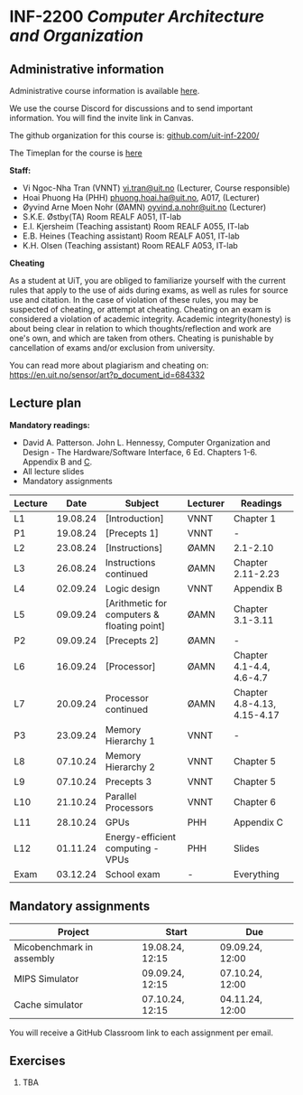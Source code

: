 # INF-2200 *Computer Architecture and Organization*

## Administrative information

Administrative course information is available [here](https://uit.no/utdanning/emner/emne/842290/inf-2200).

We use the course Discord for discussions and to send important information. You will find the invite link in Canvas.

The github organization for this course is: [github.com/uit-inf-2200/](https://github.com/uit-inf-2200)

The Timeplan for the course is [here](https://tp.educloud.no/uit/timeplan/timeplan.php?id%5B%5D=INF-2200%2C1&type=course&sem=24h&campus=&hide_old=1)

**Staff:**
* Vi Ngoc-Nha Tran (VNNT) <vi.tran@uit.no> (Lecturer, Course responsible)
* Hoai Phuong Ha (PHH) <phuong.hoai.ha@uit.no>, A017, (Lecturer)
* Øyvind Arne Moen Nohr (ØAMN) <oyvind.a.nohr@uit.no> (Lecturer)
* S.K.E. Østby(TA) Room REALF A051, IT-lab
* E.I. Kjersheim (Teaching assistant) Room REALF A055, IT-lab
* E.B. Heines (Teaching assistant) Room REALF A051, IT-lab
* K.H. Olsen (Teaching assistant) Room REALF A053, IT-lab

**Cheating**

As a student at UiT, you are obliged to familiarize yourself with the current rules that apply to the use of aids during exams, as well as rules for source use and citation. In the case of violation of these rules, you may be suspected of cheating, or attempt at cheating. Cheating on an exam is considered a violation of academic integrity. Academic integrity(honesty) is about being clear in relation to which thoughts/reflection and work are one's own, and which are taken from others. Cheating is punishable by cancellation of exams and/or exclusion from university.

You can read more about plagiarism and cheating on: https://en.uit.no/sensor/art?p_document_id=684332

## Lecture plan

**Mandatory readings:**
* David A. Patterson. John L. Hennessy, Computer Organization and Design - The Hardware/Software Interface, 6 Ed. Chapters 1-6. Appendix B and [C](https://www.elsevier.com/__data/assets/pdf_file/0010/1191376/Appendix-C.PDF).
* All lecture slides
* Mandatory assignments

| Lecture | Date     | Subject                                     | Lecturer | Readings                    |
| ------- | -------- | ------------------------------------------- | -------- | --------------------------- |
| L1      | 19.08.24 | [Introduction]                              | VNNT     | Chapter 1                   |
| P1      | 19.08.24 | [Precepts 1]                                | VNNT     | -                           |
| L2      | 23.08.24 | [Instructions]                              | ØAMN     | 2.1-2.10                    |
| L3      | 26.08.24 | Instructions continued                      | ØAMN     | Chapter 2.11-2.23           |
| L4      | 02.09.24 | Logic design                                | VNNT     | Appendix B                  |
| L5      | 09.09.24 | [Arithmetic for computers & floating point] | ØAMN     | Chapter 3.1-3.11            |
| P2      | 09.09.24 | [Precepts 2]                                | ØAMN     | -                           |
| L6      | 16.09.24 | [Processor]                                 | ØAMN     | Chapter 4.1-4.4, 4.6-4.7    |
| L7      | 20.09.24 | Processor continued                         | ØAMN     | Chapter 4.8-4.13, 4.15-4.17 |
| P3      | 23.09.24 | Memory Hierarchy 1                          | VNNT     | -                           |
| L8      | 07.10.24 | Memory Hierarchy 2                          | VNNT     | Chapter 5                   |
| L9      | 07.10.24 | Precepts 3                                  | VNNT     | Chapter 5                   |
| L10     | 21.10.24 | Parallel Processors                         | VNNT     | Chapter 6                   |
| L11     | 28.10.24 | GPUs                                        | PHH      | Appendix C                  |
| L12     | 01.11.24 | Energy-efficient computing - VPUs           | PHH      | Slides                      |
| Exam    | 03.12.24 | School exam                                 | -        | Everything                  |

## Mandatory assignments

| Project                   | Start           | Due             |
| ------------------------- | --------------- | --------------- |
| Micobenchmark in assembly | 19.08.24, 12:15 | 09.09.24, 12:00 |
| MIPS Simulator            | 09.09.24, 12:15 | 07.10.24, 12:00 |
| Cache simulator           | 07.10.24, 12:15 | 04.11.24, 12:00 |

You will receive a GitHub Classroom link to each assignment per email. 

## Exercises

  1. TBA

